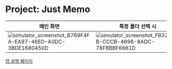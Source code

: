 # Project: Just Memo

| 메인 화면 | 특정 폴더 선택 시 | 메모 생성 및 수정 | 휴지통 | 메모 이동 | 메모 잠금 |
| --- | --- | --- | --- | --- | --- |
| ![simulator_screenshot_B769F4FA-EA97-46ED-A0DC-3BDE1680450D](https://github.com/user-attachments/assets/1a9276ef-1741-409d-b3d6-f2760e7259d7) | ![simulator_screenshot_FB32923B-CCCB-4698-8ADC-78FBBBF6661D](https://github.com/user-attachments/assets/b665a6c0-ec34-401f-a206-275acf438b71) | ![simulator_screenshot_B2CADE51-E43E-4CC3-8AA0-E76EFD25C3E8](https://github.com/user-attachments/assets/d8c42383-4f4d-489f-9150-d650022913e3) | ![simulator_screenshot_A24DA0C3-3977-42B0-9D02-DD1F378C4847](https://github.com/user-attachments/assets/4e331f18-5531-4863-9c0f-d3072c7cd84f) | ![simulator_screenshot_095B009E-92FF-4826-9F11-6E016532289D](https://github.com/user-attachments/assets/afb279a5-79a8-4f9c-bf88-1478304039fb) | ![simulator_screenshot_B1272184-AF80-4D5C-9AED-44F1F91770EB](https://github.com/user-attachments/assets/7e6fcac4-4b80-4708-95c7-ad47a740b1bf)

[앱 설명 페이지](https://instinctive-pixie-038.notion.site/1b2a5a562f27804c9bebec9bec639b89?pvs=4)

